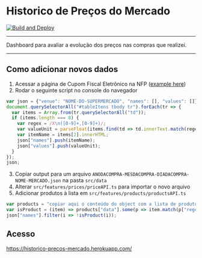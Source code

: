# Historico de Preços do Mercado

[![Build and Deploy](https://github.com/fberanizo/historico-precos-mercado/actions/workflows/deploy.yml/badge.svg)](https://github.com/fberanizo/historico-precos-mercado/actions/workflows/deploy.yml)

----

Dashboard para avaliar a evolução dos preços nas compras que realizei.

----

## Como adicionar novos dados

1. Acessar a página de Cupom Fiscal Eletrônico na NFP ([example here](./cupom.png))
2. Rodar o seguinte script no console do navegador
```js
var json = {"venue": "NOME-DO-SUPERMERCADO", "names": [], "values": []};
document.querySelectorAll("#tableItens tbody tr").forEach(tr => {
  var items = Array.from(tr.querySelectorAll("td"));
  if (items.length === 8) {
    var regex = /X\n([0-9]+,[0-9]+)/;
    var valueUnit = parseFloat(items.find(td => td.innerText.match(regex)).innerText.match(regex)[1].replace(",", "."));
    var itemName = items[2].innerHTML;
    json["names"].push(itemName);
    json["values"].push(valueUnit);
  }
});
json;
```
3. Copiar output para um arquivo `ANODACOMPRA-MESDACOMPRA-DIADACOMPRA-NOME-MERCADO.json` na pasta `src/data`
4. Alterar `src/features/prices/priceAPI.ts` para importar o novo arquivo
5. Adicionar produtos à lista em `src/features/products/productsAPI.ts`
```js
var products = "copiar aqui o conteúdo do object com a lista de produtos";
var isProduct = (item) => products["data"].some(p => item.match(p["regex"]));
json["names"].filter(i => !isProduct(i));
```

## Acesso

https://historico-precos-mercado.herokuapp.com/
